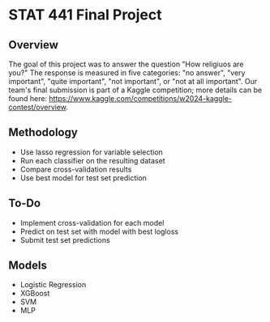 # STAT 441 Final Project

## Overview

The goal of this project was to answer the question "How religiuos are you?" The response is measured in five categories: "no answer", "very important", "quite important", "not important", or "not at all important". Our team's final submission is part of a Kaggle competition; more details can be found here: https://www.kaggle.com/competitions/w2024-kaggle-contest/overview.

## Methodology

- Use lasso regression for variable selection
- Run each classifier on the resulting dataset
- Compare cross-validation results
- Use best model for test set prediction

## To-Do

- Implement cross-validation for each model
- Predict on test set with model with best logloss
- Submit test set predictions

## Models

- Logistic Regression
- XGBoost
- SVM
- MLP
